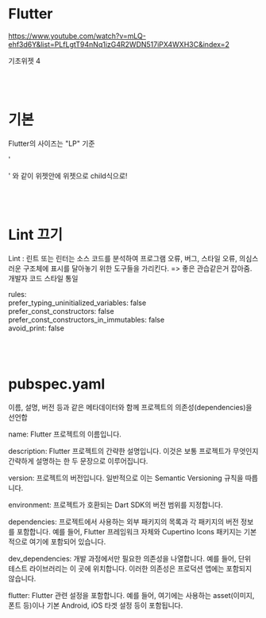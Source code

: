 # Flutter

https://www.youtube.com/watch?v=mLQ-ehf3d6Y&list=PLfLgtT94nNq1izG4R2WDN517iPX4WXH3C&index=2

기초위젯 4

<br><br>

# 기본

Flutter의 사이즈는 "LP" 기준

'<div>' 와 같이 위젯안에 위젯으로 child식으로!

<br><br>


# Lint 끄기

Lint : 린트 또는 린터는 소스 코드를 분석하여 프로그램 오류, 버그, 스타일 오류, 의심스러운 구조체에 표시를 달아놓기 위한 도구들을 가리킨다.
=> 좋은 관습같은거 잡아줌. 개발자 코드 스타일 통일

  rules: <br>
    prefer_typing_uninitialized_variables: false <br>
    prefer_const_constructors: false <br>
    prefer_const_constructors_in_immutables: false <br>
    avoid_print: false

<br><br>

# pubspec.yaml

이름, 설명, 버전 등과 같은 메타데이터와 함께 프로젝트의 의존성(dependencies)을 선언합

name: Flutter 프로젝트의 이름입니다.

description: Flutter 프로젝트의 간략한 설명입니다. 이것은 보통 프로젝트가 무엇인지 간략하게 설명하는 한 두 문장으로 이루어집니다.

version: 프로젝트의 버전입니다. 일반적으로 이는 Semantic Versioning 규칙을 따릅니다.

environment: 프로젝트가 호환되는 Dart SDK의 버전 범위를 지정합니다.

dependencies: 프로젝트에서 사용하는 외부 패키지의 목록과 각 패키지의 버전 정보를 포함합니다. 예를 들어, Flutter 프레임워크 자체와 Cupertino Icons 패키지는 기본적으로 여기에 포함되어 있습니다.

dev_dependencies: 개발 과정에서만 필요한 의존성을 나열합니다. 예를 들어, 단위 테스트 라이브러리는 이 곳에 위치합니다. 이러한 의존성은 프로덕션 앱에는 포함되지 않습니다.

flutter: Flutter 관련 설정을 포함합니다. 예를 들어, 여기에는 사용하는 asset(이미지, 폰트 등)이나 기본 Android, iOS 타겟 설정 등이 포함됩니다.




